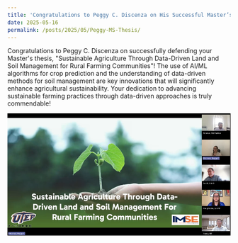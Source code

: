 ```yaml
---
title: 'Congratulations to Peggy C. Discenza on His Successful Master’s Thesis Defense!'
date: 2025-05-16
permalink: /posts/2025/05/Peggy-MS-Thesis/
---
```


Congratulations to Peggy C. Discenza on successfully defending your Master's thesis, "Sustainable Agriculture Through Data-Driven Land and Soil Management for Rural Farming Communities"! The use of AI/ML algorithms for crop prediction and the understanding of data-driven methods for soil management are key innovations that will significantly enhance agricultural sustainability. Your dedication to advancing sustainable farming practices through data-driven approaches is truly commendable! <br/>

<img width="700" src="/images/Thesis_Defense_Peggy.png" />



